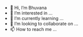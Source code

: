 - 👋 Hi, I’m Bhuvana
- 👀 I’m interested in ...
- 🌱 I’m currently learning ...
- 💞️ I’m looking to collaborate on ...
- 📫 How to reach me ...

<!---
bhuvana-ilango/bhuvana-ilango is a ✨ special ✨ repository because its `README.md` (this file) appears on your GitHub profile.
You can click the Preview link to take a look at your changes.
--->
